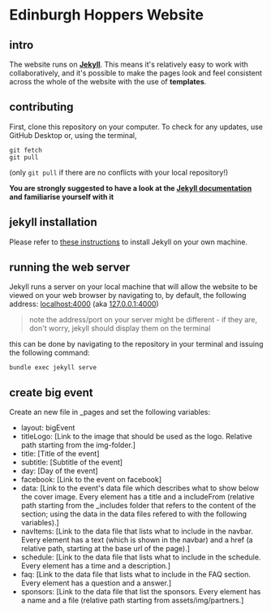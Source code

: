 # Edinburgh Hoppers Website

## intro
The website runs on [**Jekyll**](https://jekyllrb.com/). This means it's relatively easy to work with collaboratively, and it's possible to make the pages look and feel consistent across the whole of the website with the use of **templates**.

## contributing
First, clone this repository on your computer. To check for any updates, use GitHub Desktop or, using the terminal, 
```
git fetch
git pull
```
(only `git pull` if there are no conflicts with your local repository!)

**You are strongly suggested to have a look at the [Jekyll documentation](https://jekyllrb.com/docs/home/) and familiarise yourself with it**

## jekyll installation
Please refer to [these instructions](https://jekyllrb.com/docs/installation/) to install Jekyll on your own machine.

## running the web server
Jekyll runs a server on your local machine that will allow the website to be viewed on your web browser by navigating to, by default, the following address:
[localhost:4000](http://localhost:4000) (aka [127.0.0.1:4000](http://127.0.0.1:4000))

> note the address/port on your server might be different - if they are, don't worry, jekyll should display them on the terminal

this can be done by navigating to the repository in your terminal and issuing the following command:
```
bundle exec jekyll serve
```

## create big event

Create an new file in _pages and set the following variables:
  - layout: bigEvent
  - titleLogo: [Link to the image that should be used as the logo. Relative path starting from the img-folder.]
  - title: [Title of the event]
  - subtitle: [Subtitle of the event]
  - day: [Day of the event]
  - facebook: [Link to the event on facebook]
  - data: [Link to the event's data file which describes what to show below the cover image. Every element has a title and a includeFrom (relative path starting from the _includes folder that refers to the content of the section; using the data in the data files refered to with the following variables).]
  - navItems: [Link to the data file that lists what to include in the navbar. Every element has a text (which is shown in the navbar) and a href (a relative path, starting at the base url of the page).]
  - schedule: [Link to the data file that lists what to include in the schedule. Every element has a time and a description.]
  - faq: [Link to the data file that lists what to include in the FAQ section. Every element has a question and a answer.]
  - sponsors: [Link to the data file that list the sponsors. Every element has a name and a file (relative path starting from assets/img/partners.]
